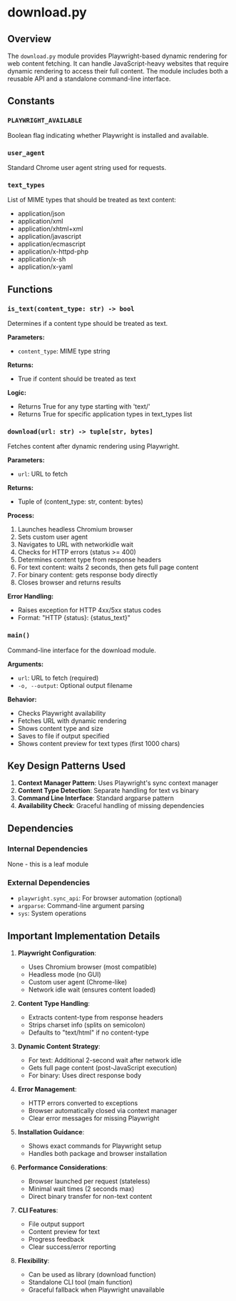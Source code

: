 # download.py

## Overview

The `download.py` module provides Playwright-based dynamic rendering for web content fetching. It can handle JavaScript-heavy websites that require dynamic rendering to access their full content. The module includes both a reusable API and a standalone command-line interface.

## Constants

### `PLAYWRIGHT_AVAILABLE`
Boolean flag indicating whether Playwright is installed and available.

### `user_agent`
Standard Chrome user agent string used for requests.

### `text_types`
List of MIME types that should be treated as text content:
- application/json
- application/xml
- application/xhtml+xml
- application/javascript
- application/ecmascript
- application/x-httpd-php
- application/x-sh
- application/x-yaml

## Functions

### `is_text(content_type: str) -> bool`

Determines if a content type should be treated as text.

**Parameters:**
- `content_type`: MIME type string

**Returns:**
- True if content should be treated as text

**Logic:**
- Returns True for any type starting with 'text/'
- Returns True for specific application types in text_types list

### `download(url: str) -> tuple[str, bytes]`

Fetches content after dynamic rendering using Playwright.

**Parameters:**
- `url`: URL to fetch

**Returns:**
- Tuple of (content_type: str, content: bytes)

**Process:**
1. Launches headless Chromium browser
2. Sets custom user agent
3. Navigates to URL with networkidle wait
4. Checks for HTTP errors (status >= 400)
5. Determines content type from response headers
6. For text content: waits 2 seconds, then gets full page content
7. For binary content: gets response body directly
8. Closes browser and returns results

**Error Handling:**
- Raises exception for HTTP 4xx/5xx status codes
- Format: "HTTP {status}: {status_text}"

### `main()`

Command-line interface for the download module.

**Arguments:**
- `url`: URL to fetch (required)
- `-o, --output`: Optional output filename

**Behavior:**
- Checks Playwright availability
- Fetches URL with dynamic rendering
- Shows content type and size
- Saves to file if output specified
- Shows content preview for text types (first 1000 chars)

## Key Design Patterns Used

1. **Context Manager Pattern**: Uses Playwright's sync context manager
2. **Content Type Detection**: Separate handling for text vs binary
3. **Command Line Interface**: Standard argparse pattern
4. **Availability Check**: Graceful handling of missing dependencies

## Dependencies

### Internal Dependencies
None - this is a leaf module

### External Dependencies
- `playwright.sync_api`: For browser automation (optional)
- `argparse`: Command-line argument parsing
- `sys`: System operations

## Important Implementation Details

1. **Playwright Configuration**:
   - Uses Chromium browser (most compatible)
   - Headless mode (no GUI)
   - Custom user agent (Chrome-like)
   - Network idle wait (ensures content loaded)

2. **Content Type Handling**:
   - Extracts content-type from response headers
   - Strips charset info (splits on semicolon)
   - Defaults to "text/html" if no content-type

3. **Dynamic Content Strategy**:
   - For text: Additional 2-second wait after network idle
   - Gets full page content (post-JavaScript execution)
   - For binary: Uses direct response body

4. **Error Management**:
   - HTTP errors converted to exceptions
   - Browser automatically closed via context manager
   - Clear error messages for missing Playwright

5. **Installation Guidance**:
   - Shows exact commands for Playwright setup
   - Handles both package and browser installation

6. **Performance Considerations**:
   - Browser launched per request (stateless)
   - Minimal wait times (2 seconds max)
   - Direct binary transfer for non-text content

7. **CLI Features**:
   - File output support
   - Content preview for text
   - Progress feedback
   - Clear success/error reporting

8. **Flexibility**:
   - Can be used as library (download function)
   - Standalone CLI tool (main function)
   - Graceful fallback when Playwright unavailable
